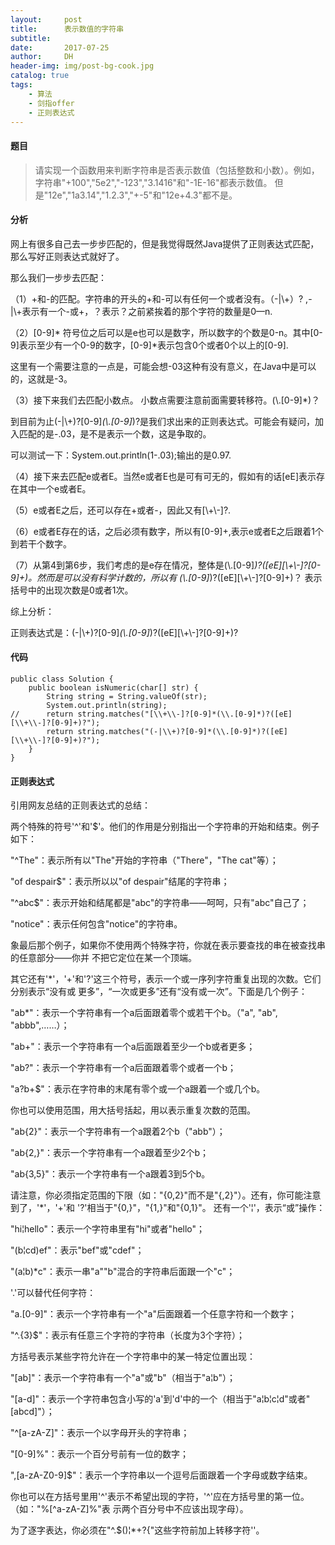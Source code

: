 ```yaml
---
layout:     post
title:      表示数值的字符串
subtitle:   
date:       2017-07-25
author:     DH
header-img: img/post-bg-cook.jpg
catalog: true
tags:
    - 算法
    - 剑指offer
    - 正则表达式
---
```

#### 题目

>请实现一个函数用来判断字符串是否表示数值（包括整数和小数）。例如，字符串"+100","5e2","-123","3.1416"和"-1E-16"都表示数值。 
但是"12e","1a3.14","1.2.3","+-5"和"12e+4.3"都不是。

#### 分析

网上有很多自己去一步步匹配的，但是我觉得既然Java提供了正则表达式匹配，那么写好正则表达式就好了。

那么我们一步步去匹配：

（1）+和-的匹配。字符串的开头的+和-可以有任何一个或者没有。（-|\\+）? ,-|\\+表示有一个-或+，？表示？之前紧挨着的那个字符的数量是0—n.

（2）[0-9]*   符号位之后可以是e也可以是数字，所以数字的个数是0-n。其中[0-9]表示至少有一个0-9的数字，[0-9]*表示包含0个或者0个以上的[0-9].

这里有一个需要注意的一点是，可能会想-03这种有没有意义，在Java中是可以的，这就是-3。

（3）接下来我们去匹配小数点。 小数点需要注意前面需要转移符。(\\.[0-9]*)？

到目前为止(-|\\+)?[0-9]*(\\.[0-9]*)?是我们求出来的正则表达式。可能会有疑问，加入匹配的是-.03，是不是表示一个数，这是争取的。

可以测试一下：System.out.println(1-.03);输出的是0.97.

（4）接下来去匹配e或者E。当然e或者E也是可有可无的，假如有的话[eE]表示存在其中一个e或者E。

（5）e或者E之后，还可以存在+或者-，因此又有[\\+\\-]?.

（6）e或者E存在的话，之后必须有数字，所以有[0-9]+,表示e或者E之后跟着1个到若干个数字。

（7）从第4到第6步，我们考虑的是e存在情况，整体是(\\.[0-9]*)?([eE][\\+\\-]?[0-9]+)。然而是可以没有科学计数的，所以有
(\\.[0-9]*)?([eE][\\+\\-]?[0-9]+)？  表示括号中的出现次数是0或者1次。


综上分析：

正则表达式是：(-|\\+)?[0-9]*(\\.[0-9]*)?([eE][\\+\\-]?[0-9]+)?

#### 代码

```
public class Solution {
    public boolean isNumeric(char[] str) {
        String string = String.valueOf(str);
		System.out.println(string);
//		return string.matches("[\\+\\-]?[0-9]*(\\.[0-9]*)?([eE][\\+\\-]?[0-9]+)?");
		return string.matches("(-|\\+)?[0-9]*(\\.[0-9]*)?([eE][\\+\\-]?[0-9]+)?");
    }
}		

```


#### 正则表达式

引用网友总结的正则表达式的总结：

两个特殊的符号'^'和'$'。他们的作用是分别指出一个字符串的开始和结束。例子如下：

"^The"：表示所有以"The"开始的字符串（"There"，"The cat"等）；

"of despair$"：表示所以以"of despair"结尾的字符串；

"^abc$"：表示开始和结尾都是"abc"的字符串——呵呵，只有"abc"自己了；

"notice"：表示任何包含"notice"的字符串。


象最后那个例子，如果你不使用两个特殊字符，你就在表示要查找的串在被查找串的任意部分——你并
不把它定位在某一个顶端。


其它还有'*'，'+'和'?'这三个符号，表示一个或一序列字符重复出现的次数。它们分别表示“没有或
更多”，“一次或更多”还有“没有或一次”。下面是几个例子：

"ab*"：表示一个字符串有一个a后面跟着零个或若干个b。（"a", "ab", "abbb",……）；

"ab+"：表示一个字符串有一个a后面跟着至少一个b或者更多；

"ab?"：表示一个字符串有一个a后面跟着零个或者一个b；

"a?b+$"：表示在字符串的末尾有零个或一个a跟着一个或几个b。


你也可以使用范围，用大括号括起，用以表示重复次数的范围。


"ab{2}"：表示一个字符串有一个a跟着2个b（"abb"）；

"ab{2,}"：表示一个字符串有一个a跟着至少2个b；

"ab{3,5}"：表示一个字符串有一个a跟着3到5个b。


请注意，你必须指定范围的下限（如："{0,2}"而不是"{,2}"）。还有，你可能注意到了，'*'，'+'和
'?'相当于"{0,}"，"{1,}"和"{0,1}"。
还有一个'¦'，表示“或”操作：


"hi¦hello"：表示一个字符串里有"hi"或者"hello"；

"(b¦cd)ef"：表示"bef"或"cdef"；

"(a¦b)*c"：表示一串"a""b"混合的字符串后面跟一个"c"；



'.'可以替代任何字符：

"a.[0-9]"：表示一个字符串有一个"a"后面跟着一个任意字符和一个数字；

"^.{3}$"：表示有任意三个字符的字符串（长度为3个字符）；


方括号表示某些字符允许在一个字符串中的某一特定位置出现：

"[ab]"：表示一个字符串有一个"a"或"b"（相当于"a¦b"）；

"[a-d]"：表示一个字符串包含小写的'a'到'd'中的一个（相当于"a¦b¦c¦d"或者"[abcd]"）；

"^[a-zA-Z]"：表示一个以字母开头的字符串；

"[0-9]%"：表示一个百分号前有一位的数字；

",[a-zA-Z0-9]$"：表示一个字符串以一个逗号后面跟着一个字母或数字结束。



你也可以在方括号里用'^'表示不希望出现的字符，'^'应在方括号里的第一位。（如："%[^a-zA-Z]%"表
示两个百分号中不应该出现字母）。

为了逐字表达，你必须在"^.$()¦*+?{\"这些字符前加上转移字符'\'。

